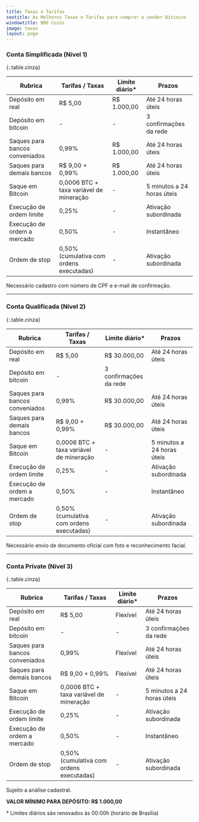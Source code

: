 ```yaml
---
title: Taxas e Tarifas
seotitle: As Melhores Taxas e Tarifas para comprar e vender Bitcoins
windowtitle: BRE Coins
image: taxas
layout: page
---
```


### Conta Simplificada (Nível 1)

{:.table.cinza}

|Rubrica|Tarifas / Taxas|Limite diário*|Prazos|
|--- |--- |--- |--- |
|Depósito em real|R$ 5,00|R$ 1.000,00|Até 24 horas úteis|
|Depósito em bitcoin|-|-|3 confirmações da rede|
|Saques para bancos conveniados|0,99%|R$ 1.000,00|Até 24 horas úteis|
|Saques para demais bancos|R$ 9,00 + 0,99%|R$ 1.000,00|Até 24 horas úteis|
|Saque em Bitcoin|0,0006 BTC + taxa variável de mineração|-|5 minutos a 24 horas úteis|
|Execução de ordem limite|0,25%|-|Ativação subordinada|
|Execução de ordem a mercado|0,50%|-|Instantâneo|
|Ordem de stop|0,50% (cumulativa com ordens executadas)|-|Ativação subordinada|

Necessário cadastro com número de CPF e e-mail de confirmação.

* * *

### Conta Qualificada (Nível 2)

{:.table.cinza}

|Rubrica|Tarifas / Taxas|Limite diário*|Prazos|
|--- |--- |--- |--- |
|Depósito em real|R$ 5,00|R$ 30.000,00|Até 24 horas úteis|
|Depósito em bitcoin|-|3 confirmações da rede|
|Saques para bancos conveniados|0,99%|R$ 30.000,00|Até 24 horas úteis|
|Saques para demais bancos|R$ 9,00 + 0,99%|R$ 30.000,00|Até 24 horas úteis|
|Saque em Bitcoin|0,0006 BTC + taxa variável de mineração|-|5 minutos a 24 horas úteis|
|Execução de ordem limite|0,25%|-|Ativação subordinada|
|Execução de ordem a mercado|0,50%|-|Instantâneo|
|Ordem de stop|0,50% (cumulativa com ordens executadas)|-|Ativação subordinada|

Necessário envio de documento oficial com foto e reconhecimento facial.

* * * 

### Conta Private (Nível 3)

{:.table.cinza}

|Rubrica|Tarifas / Taxas|Limite diário*|Prazos|
|--- |--- |--- |--- |
|Depósito em real|R$ 5,00|Flexível|Até 24 horas úteis|
|Depósito em bitcoin|-|-|3 confirmações da rede|
|Saques para bancos conveniados|0,99%|Flexível|Até 24 horas úteis|
|Saques para demais bancos|R$ 9,00 + 0,99%|Flexível|Até 24 horas úteis|
|Saque em Bitcoin|0,0006 BTC + taxa variável de mineração|-|5 minutos a 24 horas úteis|
|Execução de ordem limite|0,25%|-|Ativação subordinada|
|Execução de ordem a mercado|0,50%|-|Instantâneo|
|Ordem de stop|0,50% (cumulativa com ordens executadas)|-|Ativação subordinada|

Sujeito a análise cadastral.


**VALOR MÍNIMO PARA DEPÓSITO: R$ 1.000,00**

\* Limites diários são renovados às 00:00h (horário de Brasília)
